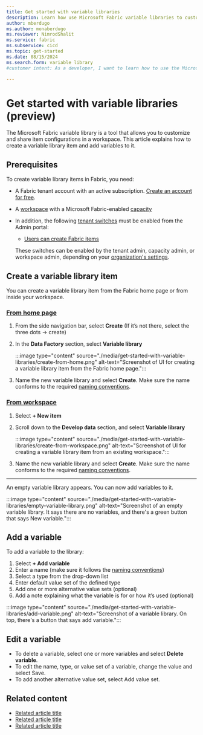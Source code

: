 ```yaml
---
title: Get started with variable libraries
description: Learn how use Microsoft Fabric variable libraries to customize and share item configurations in a workspace.
author: mberdugo
ms.author: monaberdugo
ms.reviewer: NimrodShalit
ms.service: fabric
ms.subservice: cicd
ms.topic: get-started
ms.date: 08/15/2024
ms.search.form: variable library
#customer intent: As a developer, I want to learn how to use the Microsoft Fabric variable library tool to customize and share item configurations in a workspace so that I can manage my content lifecycle.

---
```


# Get started with variable libraries (preview)

The Microsoft Fabric variable library is a tool that allows you to customize and share item configurations in a workspace. This article explains how to create a variable library item and add variables to it.

## Prerequisites

To create variable library items in Fabric, you need:

* A Fabric tenant account with an active subscription. [Create an account for free](../../get-started/fabric-trial.md).
* A [workspace](../../get-started/create-workspaces.md) with a Microsoft Fabric-enabled [capacity](../../enterprise/licenses.md#capacity)
* In addition, the following [tenant switches](../../admin/about-tenant-settings.md) must be enabled from the Admin portal:
  * [Users can create Fabric items](../../admin/fabric-switch.md)

  These switches can be enabled by the tenant admin, capacity admin, or workspace admin, depending on your [organization's settings](../../admin/delegate-settings.md).

## Create a variable library item

You can create a variable library item from the Fabric home page or from inside your workspace.

### [From home page](#tab/home-page)

1. From the side navigation bar, select **Create** (If it’s not there, select the three dots -> create)
1. In the **Data Factory** section, select **Variable library**

   :::image type="content" source="./media/get-started-with-variable-libraries/create-from-home.png" alt-text="Screenshot of UI for creating a variable library item from the Fabric home page.":::

1. Name the new variable library and select **Create**. Make sure the name conforms to the required [naming conventions](./understand-variable-library.md#variable-library-name).

### [From workspace](#tab/workspace)

1. Select **+ New item**
1. Scroll down to the **Develop data** section, and select **Variable library**

   :::image type="content" source="./media/get-started-with-variable-libraries/create-from-workspace.png" alt-text="Screenshot of UI for creating a variable library item from an existing workspace.":::

1. Name the new variable library and select **Create**. Make sure the name conforms to the required [naming conventions](./understand-variable-library.md#variable-library-name).

---

An empty variable library appears. You can now add variables to it.

:::image type="content" source="./media/get-started-with-variable-libraries/empty-variable-library.png" alt-text="Screenshot of an empty variable library. It says there are no variables, and there's a green button that says New variable.":::

## Add a variable

To add a variable to the library:

1. Select **+ Add variable**
1. Enter a name (make sure it follows the [naming conventions](./understand-variable-library.md#name-of-a-variable-in-the-variable-library))
1. Select a type from the drop-down list
1. Enter default value set of the defined type
1. Add one or more alternative value sets (optional)
1. Add a note explaining what the variable is for or how it’s used (optional)

:::image type="content" source="./media/get-started-with-variable-libraries/add-variable.png" alt-text="Screenshot of a variable library. On top, there's a button that says add variable.":::

## Edit a variable

* To delete a variable, select one or more variables and select **Delete variable**.
* To edit the name, type, or value set of a variable, change the value and select Save. 
* To add another alternative value set, select Add value set. 

## Related content

* [Related article title](link.md)
* [Related article title](link.md)
* [Related article title](link.md)
